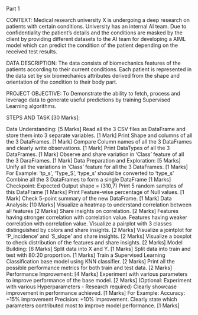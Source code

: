Part 1

CONTEXT: Medical research university X is undergoing a deep research on patients with certain conditions.  University has an internal AI team. Due to confidentiality the patient’s details and the conditions are masked by  the client by providing different datasets to the AI team for developing a AIML model which can predict the  condition of the patient depending on the received test results.

DATA DESCRIPTION: The data consists of biomechanics features of the patients according to their current conditions. Each patient is represented in the data set by six biomechanics attributes derived from the shape and  orientation of the condition to their body part.

PROJECT OBJECTIVE: To Demonstrate the ability to fetch, process and leverage data to generate useful predictions  by training Supervised Learning algorithms.

STEPS AND TASK [30 Marks]:

Data Understanding: [5 Marks]
Read all the 3 CSV files as DataFrame and store them into 3 separate variables. [1 Mark]
Print Shape and columns of all the 3 DataFrames. [1 Mark]
Compare Column names of all the 3 DataFrames and clearly write observations. [1 Mark]
Print DataTypes of all the 3 DataFrames. [1 Mark]
Observe and share variation in ‘Class’ feature of all the 3 DaraFrames. [1 Mark]
Data Preparation and Exploration: [5 Marks]
Unify all the variations in ‘Class’ feature for all the 3 DataFrames. [1 Marks]
For Example: ‘tp_s’, ‘Type_S’, ‘type_s’ should be converted to ‘type_s’
Combine all the 3 DataFrames to form a single DataFrame [1 Marks]
Checkpoint: Expected Output shape = (310,7)
Print 5 random samples of this DataFrame [1 Marks]
Print Feature-wise percentage of Null values. [1 Mark]
Check 5-point summary of the new DataFrame. [1 Mark]
Data Analysis: [10 Marks]
Visualize a heatmap to understand correlation between all features [2 Marks]
Share insights on correlation. [2 Marks]
Features having stronger correlation with correlation value.
Features having weaker correlation with correlation value.
Visualize a pairplot with 3 classes distinguished by colors and share insights. [2 Marks]
Visualize a jointplot for ‘P_incidence’ and ‘S_slope’ and share insights. [2 Marks]
Visualize a boxplot to check distribution of the features and share insights. [2 Marks]
Model Building: [6 Marks]
Split data into X and Y. [1 Marks]
Split data into train and test with 80:20 proportion. [1 Marks]
Train a Supervised Learning Classification base model using KNN classifier. [2 Marks]
Print all the possible performance metrics for both train and test data. [2 Marks]
Performance Improvement: [4 Marks]
Experiment with various parameters to improve performance of the base model. [2 Marks]
(Optional: Experiment with various Hyperparameters - Research required)
Clearly showcase improvement in performance achieved. [1 Marks]
For Example:
Accuracy: +15% improvement
Precision: +10% improvement.
Clearly state which parameters contributed most to improve model performance. [1 Marks]
